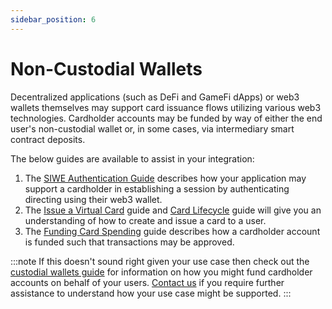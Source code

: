 ```yaml
---
sidebar_position: 6
---
```


# Non-Custodial Wallets

Decentralized applications (such as DeFi and GameFi dApps) or web3 wallets themselves may support card issuance flows utilizing various web3 technologies. Cardholder accounts may be funded by way of either the end user's non-custodial wallet or, in some cases, via intermediary smart contract deposits.

The below guides are available to assist in your integration: 
1. The [SIWE Authentication Guide](/guides/authentication#siwe-authentication) describes how your application may support a cardholder in establishing a session by authenticating directing using their web3 wallet.
1. The [Issue a Virtual Card](/guides/issue-a-virtual-card) guide and [Card Lifecycle](/guides/card-lifecycle) guide will give you an understanding of how to create and issue a card to a user.
1. The [Funding Card Spending](/guides/funding-card-spending) guide describes how a cardholder account is funded such that transactions may be approved.


:::note
If this doesn't sound right given your use case then check out the [custodial wallets guide](/guides/custodial-wallets) for information on how you might fund cardholder accounts on behalf of your users. [Contact us](https://immersve.com/contact/) if you require further assistance to understand how your use case might be supported.
:::